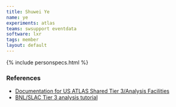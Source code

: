 ```yaml
---
title: Shuwei Ye
name: ye
experiments: atlas
teams: swsupport eventdata
software: lxr
tags: member
layout: default
---
```


{% include personspecs.html %}


### References
- [Documentation for US ATLAS Shared Tier 3/Analysis Facilities](https://github.com/usatlas/tier3docs)
- [BNL/SLAC Tier 3 analysis tutorial](https://github.com/usatlas/tier3docs/tree/master/Tutorial-2019Aug)
